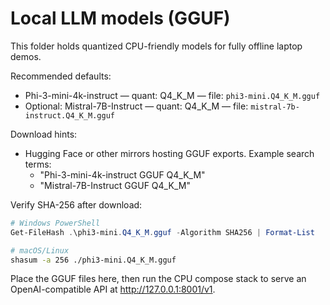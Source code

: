 # Local LLM models (GGUF)

This folder holds quantized CPU-friendly models for fully offline laptop demos.

Recommended defaults:

- Phi-3-mini-4k-instruct — quant: Q4_K_M — file: `phi3-mini.Q4_K_M.gguf`
- Optional: Mistral-7B-Instruct — quant: Q4_K_M — file: `mistral-7b-instruct.Q4_K_M.gguf`

Download hints:

- Hugging Face or other mirrors hosting GGUF exports. Example search terms:
  - "Phi-3-mini-4k-instruct GGUF Q4_K_M"
  - "Mistral-7B-Instruct GGUF Q4_K_M"

Verify SHA-256 after download:

```powershell
# Windows PowerShell
Get-FileHash .\phi3-mini.Q4_K_M.gguf -Algorithm SHA256 | Format-List
```

```bash
# macOS/Linux
shasum -a 256 ./phi3-mini.Q4_K_M.gguf
```

Place the GGUF files here, then run the CPU compose stack to serve an OpenAI-compatible API at http://127.0.0.1:8001/v1.
